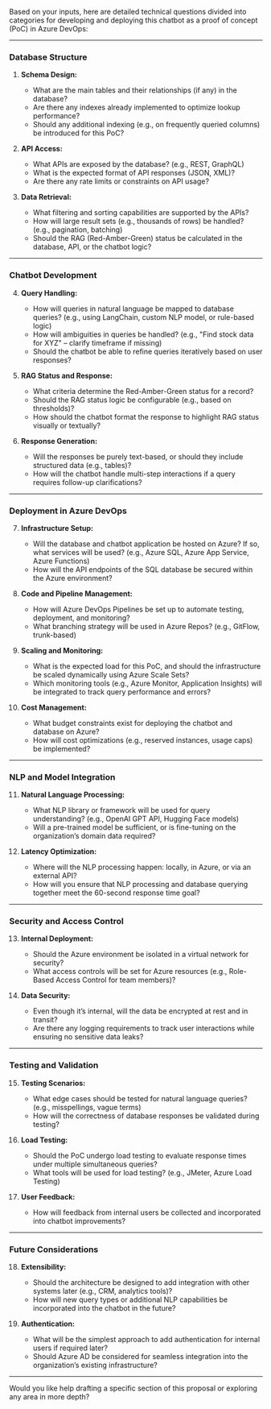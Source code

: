 Based on your inputs, here are detailed technical questions divided into categories for developing and deploying this chatbot as a proof of concept (PoC) in Azure DevOps:

---

### **Database Structure**
1. **Schema Design:**
   - What are the main tables and their relationships (if any) in the database?
   - Are there any indexes already implemented to optimize lookup performance?
   - Should any additional indexing (e.g., on frequently queried columns) be introduced for this PoC?

2. **API Access:**
   - What APIs are exposed by the database? (e.g., REST, GraphQL)
   - What is the expected format of API responses (JSON, XML)?
   - Are there any rate limits or constraints on API usage?

3. **Data Retrieval:**
   - What filtering and sorting capabilities are supported by the APIs?
   - How will large result sets (e.g., thousands of rows) be handled? (e.g., pagination, batching)
   - Should the RAG (Red-Amber-Green) status be calculated in the database, API, or the chatbot logic?

---

### **Chatbot Development**
4. **Query Handling:**
   - How will queries in natural language be mapped to database queries? (e.g., using LangChain, custom NLP model, or rule-based logic)
   - How will ambiguities in queries be handled? (e.g., "Find stock data for XYZ" – clarify timeframe if missing)
   - Should the chatbot be able to refine queries iteratively based on user responses?

5. **RAG Status and Response:**
   - What criteria determine the Red-Amber-Green status for a record?
   - Should the RAG status logic be configurable (e.g., based on thresholds)?
   - How should the chatbot format the response to highlight RAG status visually or textually?

6. **Response Generation:**
   - Will the responses be purely text-based, or should they include structured data (e.g., tables)?
   - How will the chatbot handle multi-step interactions if a query requires follow-up clarifications?

---

### **Deployment in Azure DevOps**
7. **Infrastructure Setup:**
   - Will the database and chatbot application be hosted on Azure? If so, what services will be used? (e.g., Azure SQL, Azure App Service, Azure Functions)
   - How will the API endpoints of the SQL database be secured within the Azure environment?

8. **Code and Pipeline Management:**
   - How will Azure DevOps Pipelines be set up to automate testing, deployment, and monitoring?
   - What branching strategy will be used in Azure Repos? (e.g., GitFlow, trunk-based)

9. **Scaling and Monitoring:**
   - What is the expected load for this PoC, and should the infrastructure be scaled dynamically using Azure Scale Sets?
   - Which monitoring tools (e.g., Azure Monitor, Application Insights) will be integrated to track query performance and errors?

10. **Cost Management:**
    - What budget constraints exist for deploying the chatbot and database on Azure?
    - How will cost optimizations (e.g., reserved instances, usage caps) be implemented?

---

### **NLP and Model Integration**
11. **Natural Language Processing:**
    - What NLP library or framework will be used for query understanding? (e.g., OpenAI GPT API, Hugging Face models)
    - Will a pre-trained model be sufficient, or is fine-tuning on the organization’s domain data required?

12. **Latency Optimization:**
    - Where will the NLP processing happen: locally, in Azure, or via an external API?
    - How will you ensure that NLP processing and database querying together meet the 60-second response time goal?

---

### **Security and Access Control**
13. **Internal Deployment:**
    - Should the Azure environment be isolated in a virtual network for security?
    - What access controls will be set for Azure resources (e.g., Role-Based Access Control for team members)?

14. **Data Security:**
    - Even though it’s internal, will the data be encrypted at rest and in transit?
    - Are there any logging requirements to track user interactions while ensuring no sensitive data leaks?

---

### **Testing and Validation**
15. **Testing Scenarios:**
    - What edge cases should be tested for natural language queries? (e.g., misspellings, vague terms)
    - How will the correctness of database responses be validated during testing?

16. **Load Testing:**
    - Should the PoC undergo load testing to evaluate response times under multiple simultaneous queries?
    - What tools will be used for load testing? (e.g., JMeter, Azure Load Testing)

17. **User Feedback:**
    - How will feedback from internal users be collected and incorporated into chatbot improvements?

---

### **Future Considerations**
18. **Extensibility:**
    - Should the architecture be designed to add integration with other systems later (e.g., CRM, analytics tools)?
    - How will new query types or additional NLP capabilities be incorporated into the chatbot in the future?

19. **Authentication:**
    - What will be the simplest approach to add authentication for internal users if required later?
    - Should Azure AD be considered for seamless integration into the organization’s existing infrastructure?

---

Would you like help drafting a specific section of this proposal or exploring any area in more depth?
